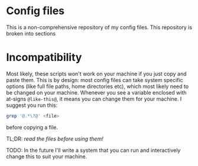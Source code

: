 # Config files

This is a non-comprehensive repository of my config files. This repository is
broken into sections

# Incompatibility

Most likely, these scripts won't work on your machine if you just copy and paste
them. This is by design: most config files can take system specific options (like
full file paths, home directories etc), which most likely need to be changed on
your machine. Whenever you see a variable enclosed with at-signs `@like-this@`,
it means you can change them for your machine. I suggest you run this:

```sh
grep '@.*\?@' <file>
```

before copying a file.

TL;DR: *read the files before using them!*

TODO: In the future I'll write a system that you can run and interactively
change this to suit your machine.
